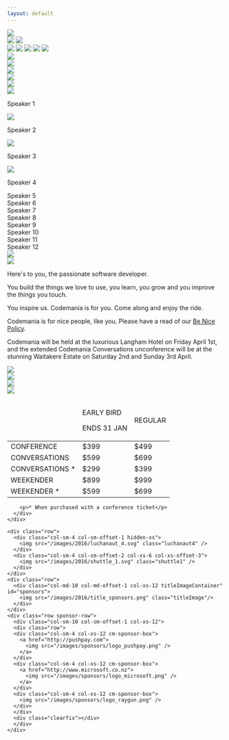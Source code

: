 ```yaml
---
layout: default
---
```

<div class="parallax">
  <div class="parallax__layer parallax__layer--back">
    <div class="stars"></div>
    <img src="/images/2016/alien_1.svg" class="alien1 space-object" />
  </div>
  <div class="parallax__layer parallax__layer--deep">
    <div class="stars-deep"></div>
    <img src="/images/2016/asteroid.svg" class="asteroid2 space-object" />
    <img src="/images/2016/swirl_1.svg" class="swirl1 space-object" />
  </div>
  <div class="parallax__layer parallax__layer--objects">
    <img src="/images/2016/asteroid.svg" class="asteroid1 space-object" />
    <img src="/images/2016/swirl_2.svg" class="swirl2 space-object" />
    <img src="/images/2016/planet_1.svg" class="planet1 space-object" />
    <img src="/images/2016/shuttle_3.svg" class="shuttle3 space-object" />
    <img src="/images/2016/skull.svg" class="skull" />
  </div>
  <div class="parallax__layer parallax__layer--base">
    <div class="row">
      <div class="col-sm-1 hidden-xs">
        <!-- 1/12 width column on medium and small screens, hidden on x-small -->
        <img src="/images/2016/luchanaut_1.svg" class="luchanaut" />
      </div>
      <!-- 8/12 width column on medium and small screens, 9/12 width on x-small -->
      <div class="col-sm-8 col-sm-offset-0 col-xs-10 col-xs-offset-1">
        <img src="/images/2016/masthead.svg" class="masthead" id="masthead" />
      </div>
      <div class="col-sm-2 col-sm-offset-0 col-xs-6 col-xs-offset-3">
        <a href="http://lilregie.com/"><img src="/images/2016/buy-tickets.svg" class="buytickets" /></a>
      </div>
      <div class="col-sm-1 hidden-xs">
        <img src="/images/2016/luchanaut_2.svg" class="luchanaut2" />
      </div>
    </div>
    <div class="row">
      <div class="col-sm-10 col-sm-offset-1 col-xs-12 titleImageContainer" id="speakers">
        <img src="/images/2016/title_speakers.png" class="titleImage"/>
      </div>
    </div>
    <div class="row speaker-row oswald-bold">
      <div class="col-sm-2 hidden-xs"></div>
      <div class="col-sm-2 col-xs-6 speaker-box">
        <img src="/images/speakers/2016/andrew-sorensen.png"/>
        <p>Speaker 1</p>
      </div>
      <div class="col-sm-2 col-xs-6 speaker-box">
        <img src="/images/speakers/2016/andrew-sorensen.png"/>
        <p>Speaker 2</p>
      </div>
      <div class="col-sm-2 col-xs-6 speaker-box">
        <img src="/images/speakers/2016/andrew-sorensen.png"/>
        <p>Speaker 3</p>
      </div>
      <div class="col-sm-2 col-xs-6 speaker-box">
        <img src="/images/speakers/2016/andrew-sorensen.png"/>
        <p>Speaker 4</p>
      </div>
      <div class="col-sm-2 hidden-xs"></div>
    </div>
    <div class="row speaker-row oswald-bold">
      <div class="col-sm-2 hidden-xs"></div>
      <div class="col-sm-2 col-xs-6 speaker-box">Speaker 5</div>
      <div class="col-sm-2 col-xs-6 speaker-box">Speaker 6</div>
      <div class="col-sm-2 col-xs-6 speaker-box">Speaker 7</div>
      <div class="col-sm-2 col-xs-6 speaker-box">Speaker 8</div>
      <div class="col-sm-2 hidden-xs"></div>
    </div>
    <div class="row speaker-row oswald-bold">
      <div class="col-sm-2 hidden-xs"></div>
      <div class="col-sm-2 col-xs-6 speaker-box">Speaker 9</div>
      <div class="col-sm-2 col-xs-6 speaker-box">Speaker 10</div>
      <div class="col-sm-2 col-xs-6 speaker-box">Speaker 11</div>
      <div class="col-sm-2 col-xs-6 speaker-box">Speaker 12</div>
      <div class="col-sm-2 hidden-xs"></div>
    </div>
    <div class="row">
      <div class="col-sm-10 col-sm-offset-1 col-xs-12 titleImageContainer" id="about">
        <img src="/images/2016/title_about.png" class="titleImage" />
      </div>
    </div>
    <div class="row">
      <div class="col-sm-3 col-xs-1">
        <img src="/images/2016/alien_2.svg" class="hidden-xs" />
      </div>
      <div class="col-sm-6 col-xs-10 paragraph">
        <p>Here's to you, the passionate software developer.</p>
        <p>You build the things we love to use, you learn, you grow and you improve the things you touch.</p>
        <p>You inspire us. Codemania is for you. Come along and enjoy the ride.</p>
        <p>Codemania is for nice people, like you. Please have a read of our <a href="/benice.html">Be Nice Policy</a>.</p>
        <p>Codemania will be held at the luxurious Langham Hotel on Friday April 1st, and the extended Codemania Conversations unconference will be at the stunning Waitakere Estate on Saturday 2nd and Sunday 3rd April.</p>
      </div>
      <div class="col-sm-3 col-xs-1">
        <img src="/images/2016/luchanaut_3.svg" class="luchanaut3 hidden-xs" />
      </div>
    </div>
    <div class="row">
      <div class="col-sm-4 col-sm-offset-1 col-xs-6 col-xs-offset-3">
        <img src="/images/2016/shuttle_4.svg" class="shuttle4" />
      </div>
      <div class="col-sm-4 col-sm-offset-2 hidden-xs">
        <img src="/images/2016/alien_3.svg" class="alien3" />
      </div>
    </div>
    <div class="row">
      <div class="col-sm-10 col-sm-offset-1 col-xs-12 titleImageContainer" id="tickets">
        <img src="/images/2016/title_tickets.png" class="titleImage"/>
      </div>
    </div>
    <div class="row">
      <!-- 8/12 wide on most, 10/12 wide on mobile -->
      <div class="col-sm-8 col-sm-offset-2 col-xs-12">
        <table class="ticket-table">
          <thead>
            <tr>
              <td></td>
              <td>
                <p class="oswald-bold">EARLY BIRD</p>
                <p class="oswald-light">ENDS 31 JAN</p>
              </td>
              <td>
                <p class="oswald-bold">REGULAR</p>
                <p class="oswald-light"></p>
              </td>
            </tr>
          </thead>
          <tbody>
            <tr class="ticket-row-odd">
              <td>CONFERENCE</td>
              <td class="oswald-light">$399</td>
              <td class="oswald-light">$499</td>
            </tr>
            <tr class="ticket-row-even">
              <td>CONVERSATIONS</td>
              <td class="oswald-light">$599</td>
              <td class="oswald-light">$699</td>
            </tr>
            <tr class="ticket-row-odd">
              <td>CONVERSATIONS *</td>
              <td class="oswald-light">$299</td>
              <td class="oswald-light">$399</td>
            </tr>
            <tr class="ticket-row-even">
              <td>WEEKENDER</td>
              <td class="oswald-light">$899</td>
              <td class="oswald-light">$999</td>
            </tr>
            <tr class="ticket-row-odd">
              <td>WEEKENDER *</td>
              <td class="oswald-light">$599</td>
              <td class="oswald-light">$699</td>
            </tr>
          </tbody>
        </table>

        <p>* When purchased with a conference ticket</p>
      </div>
    </div>

    <div class="row">
      <div class="col-sm-4 col-sm-offset-1 hidden-xs">
        <img src="/images/2016/luchanaut_4.svg" class="luchanaut4" />
      </div>
      <div class="col-sm-4 col-sm-offset-2 col-xs-6 col-xs-offset-3">
        <img src="/images/2016/shuttle_1.svg" class="shuttle1" />
      </div>
    </div>
    <div class="row">
      <div class="col-md-10 col-md-offset-1 col-xs-12 titleImageContainer" id="sponsors">
        <img src="/images/2016/title_sponsors.png" class="titleImage"/>
      </div>
    </div>
    <div class="row sponsor-row">
      <div class="col-sm-10 col-sm-offset-1 col-xs-12">
      <div class="row">
      <div class="col-sm-4 col-xs-12 cm-sponsor-box">
        <a href="http://pushpay.com">
          <img src="/images/sponsors/logo_pushpay.png" />
        </a>
      </div>
      <div class="col-sm-4 col-xs-12 cm-sponsor-box">
        <a href="http://www.microsoft.co.nz">
          <img src="/images/sponsors/logo_microsoft.png" />
        </a>
      </div>
      <div class="col-sm-4 col-xs-12 cm-sponsor-box">
        <img src="/images/sponsors/logo_raygun.png" />
      </div>
      </div>
      <div class="clearfix"></div>
      </div>
    </div>
  </div>
</div>